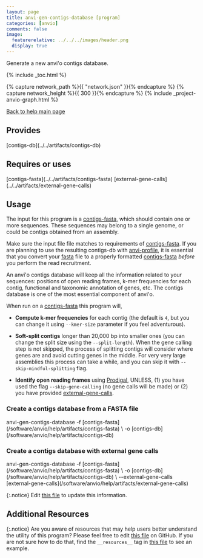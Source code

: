 ```yaml
---
layout: page 
title: anvi-gen-contigs-database [program]
categories: [anvio]
comments: false
image:
  featurerelative: ../../../images/header.png
  display: true
---
```


Generate a new anvi&#39;o contigs database.


{% include _toc.html %}
<div id="svg" class="subnetwork"></div>
{% capture network_path %}{{ "network.json" }}{% endcapture %}
{% capture network_height %}{{ 300 }}{% endcapture %}
{% include _project-anvio-graph.html %}


[Back to help main page](../../)

## Provides

<p style="text-align: left" markdown="1"><span class="artifact-p">[contigs-db](../../artifacts/contigs-db)</span></p>

## Requires or uses

<p style="text-align: left" markdown="1"><span class="artifact-r">[contigs-fasta](../../artifacts/contigs-fasta)</span> <span class="artifact-r">[external-gene-calls](../../artifacts/external-gene-calls)</span></p>

## Usage


The input for this program is a <span class="artifact-n">[contigs-fasta](/software/anvio/help/artifacts/contigs-fasta)</span>, which should contain one or more sequences. These sequences may belong to a single genome, or could be contigs obtained from an assembly.

Make sure the input file file matches to requirements of <span class="artifact-n">[contigs-fasta](/software/anvio/help/artifacts/contigs-fasta)</span>. If you are planning to use the resulting contigs-db with <span class="artifact-n">[anvi-profile](/software/anvio/help/programs/anvi-profile)</span>, it is essential that you convert your <span class="artifact-n">[fasta](/software/anvio/help/artifacts/fasta)</span> file to a properly formatted <span class="artifact-n">[contigs-fasta](/software/anvio/help/artifacts/contigs-fasta)</span> *before* you perform the read recruitment.

An anvi'o contigs database will keep all the information related to your sequences: positions of open reading frames, k-mer frequencies for each contig, functional and taxonomic annotation of genes, etc. The contigs database is one of the most essential component of anvi'o.

When run on a <span class="artifact-n">[contigs-fasta](/software/anvio/help/artifacts/contigs-fasta)</span> this program will,

* **Compute k-mer frequencies** for each contig (the default is `4`, but you can change it using `--kmer-size` parameter if you feel adventurous).

* **Soft-split contigs** longer than 20,000 bp into smaller ones (you can change the split size using the `--split-length`). When the gene calling step is not skipped, the process of splitting contigs will consider where genes are and avoid cutting genes in the middle. For very very large assemblies this process can take a while, and you can skip it with `--skip-mindful-splitting` flag.

* **Identify open reading frames** using [Prodigal](http://prodigal.ornl.gov/), UNLESS, (1) you have used the flag `--skip-gene-calling` (no gene calls will be made) or (2) you have provided <span class="artifact-n">[external-gene-calls](/software/anvio/help/artifacts/external-gene-calls)</span>.


### Create a contigs database from a FASTA file

<div class="codeblock" markdown="1">
anvi&#45;gen&#45;contigs&#45;database &#45;f <span class="artifact&#45;n">[contigs&#45;fasta](/software/anvio/help/artifacts/contigs&#45;fasta)</span> \
                          &#45;o <span class="artifact&#45;n">[contigs&#45;db](/software/anvio/help/artifacts/contigs&#45;db)</span>
</div>

### Create a contigs database with external gene calls

<div class="codeblock" markdown="1">
anvi&#45;gen&#45;contigs&#45;database &#45;f <span class="artifact&#45;n">[contigs&#45;fasta](/software/anvio/help/artifacts/contigs&#45;fasta)</span> \
                          &#45;o <span class="artifact&#45;n">[contigs&#45;db](/software/anvio/help/artifacts/contigs&#45;db)</span> \
                          &#45;&#45;external&#45;gene&#45;calls <span class="artifact&#45;n">[external&#45;gene&#45;calls](/software/anvio/help/artifacts/external&#45;gene&#45;calls)</span>
</div>


{:.notice}
Edit [this file](https://github.com/merenlab/anvio/tree/master/anvio/docs/programs/anvi-gen-contigs-database.md) to update this information.


## Additional Resources



{:.notice}
Are you aware of resources that may help users better understand the utility of this program? Please feel free to edit [this file](https://github.com/merenlab/anvio/tree/master/bin/anvi-gen-contigs-database) on GitHub. If you are not sure how to do that, find the `__resources__` tag in [this file](https://github.com/merenlab/anvio/blob/master/bin/anvi-interactive) to see an example.
